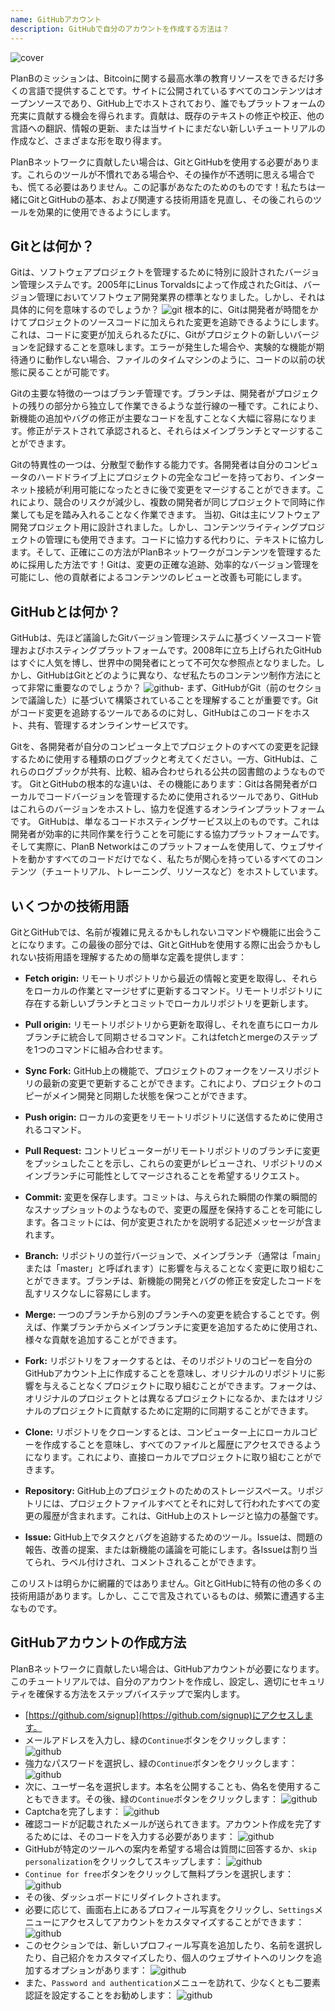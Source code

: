 ```yaml
---
name: GitHubアカウント
description: GitHubで自分のアカウントを作成する方法は？
---
```


![cover](assets/cover.webp)

PlanBのミッションは、Bitcoinに関する最高水準の教育リソースをできるだけ多くの言語で提供することです。サイトに公開されているすべてのコンテンツはオープンソースであり、GitHub上でホストされており、誰でもプラットフォームの充実に貢献する機会を得られます。貢献は、既存のテキストの修正や校正、他の言語への翻訳、情報の更新、または当サイトにまだない新しいチュートリアルの作成など、さまざまな形を取り得ます。

PlanBネットワークに貢献したい場合は、GitとGitHubを使用する必要があります。これらのツールが不慣れである場合や、その操作が不透明に思える場合でも、慌てる必要はありません。この記事があなたのためのものです！私たちは一緒にGitとGitHubの基本、および関連する技術用語を見直し、その後これらのツールを効果的に使用できるようにします。

## Gitとは何か？

Gitは、ソフトウェアプロジェクトを管理するために特別に設計されたバージョン管理システムです。2005年にLinus Torvaldsによって作成されたGitは、バージョン管理においてソフトウェア開発業界の標準となりました。しかし、それは具体的に何を意味するのでしょうか？
![git](assets/11.webp)
根本的に、Gitは開発者が時間をかけてプロジェクトのソースコードに加えられた変更を追跡できるようにします。これは、コードに変更が加えられるたびに、Gitがプロジェクトの新しいバージョンを記録することを意味します。エラーが発生した場合や、実験的な機能が期待通りに動作しない場合、ファイルのタイムマシンのように、コードの以前の状態に戻ることが可能です。

Gitの主要な特徴の一つはブランチ管理です。ブランチは、開発者がプロジェクトの残りの部分から独立して作業できるような並行線の一種です。これにより、新機能の追加やバグの修正が主要なコードを乱すことなく大幅に容易になります。修正がテストされて承認されると、それらはメインブランチとマージすることができます。

Gitの特異性の一つは、分散型で動作する能力です。各開発者は自分のコンピュータのハードドライブ上にプロジェクトの完全なコピーを持っており、インターネット接続が利用可能になったときに後で変更をマージすることができます。これにより、競合のリスクが減少し、複数の開発者が同じプロジェクトで同時に作業しても足を踏み入れることなく作業できます。
当初、Gitは主にソフトウェア開発プロジェクト用に設計されました。しかし、コンテンツライティングプロジェクトの管理にも使用できます。コードに協力する代わりに、テキストに協力します。そして、正確にこの方法がPlanBネットワークがコンテンツを管理するために採用した方法です！Gitは、変更の正確な追跡、効率的なバージョン管理を可能にし、他の貢献者によるコンテンツのレビューと改善も可能にします。
## GitHubとは何か？

GitHubは、先ほど議論したGitバージョン管理システムに基づくソースコード管理およびホスティングプラットフォームです。2008年に立ち上げられたGitHubはすぐに人気を博し、世界中の開発者にとって不可欠な参照点となりました。しかし、GitHubはGitとどのように異なり、なぜ私たちのコンテンツ制作方法にとって非常に重要なのでしょうか？
![github-](assets/12.webp)
まず、GitHubがGit（前のセクションで議論した）に基づいて構築されていることを理解することが重要です。Gitがコード変更を追跡するツールであるのに対し、GitHubはこのコードをホスト、共有、管理するオンラインサービスです。

Gitを、各開発者が自分のコンピュータ上でプロジェクトのすべての変更を記録するために使用する種類のログブックと考えてください。一方、GitHubは、これらのログブックが共有、比較、組み合わせられる公共の図書館のようなものです。
GitとGitHubの根本的な違いは、その機能にあります：Gitは各開発者がローカルでコードバージョンを管理するために使用されるツールであり、GitHubはこれらのバージョンをホストし、協力を促進するオンラインプラットフォームです。
GitHubは、単なるコードホスティングサービス以上のものです。これは開発者が効率的に共同作業を行うことを可能にする協力プラットフォームです。そして実際に、PlanB Networkはこのプラットフォームを使用して、ウェブサイトを動かすすべてのコードだけでなく、私たちが関心を持っているすべてのコンテンツ（チュートリアル、トレーニング、リソースなど）をホストしています。

## いくつかの技術用語

GitとGitHubでは、名前が複雑に見えるかもしれないコマンドや機能に出会うことになります。この最後の部分では、GitとGitHubを使用する際に出会うかもしれない技術用語を理解するための簡単な定義を提供します：

- **Fetch origin:** リモートリポジトリから最近の情報と変更を取得し、それらをローカルの作業とマージせずに更新するコマンド。リモートリポジトリに存在する新しいブランチとコミットでローカルリポジトリを更新します。

- **Pull origin:** リモートリポジトリから更新を取得し、それを直ちにローカルブランチに統合して同期させるコマンド。これはfetchとmergeのステップを1つのコマンドに組み合わせます。
- **Sync Fork:** GitHub上の機能で、プロジェクトのフォークをソースリポジトリの最新の変更で更新することができます。これにより、プロジェクトのコピーがメイン開発と同期した状態を保つことができます。
- **Push origin:** ローカルの変更をリモートリポジトリに送信するために使用されるコマンド。

- **Pull Request:** コントリビューターがリモートリポジトリのブランチに変更をプッシュしたことを示し、これらの変更がレビューされ、リポジトリのメインブランチに可能性としてマージされることを希望するリクエスト。

- **Commit:** 変更を保存します。コミットは、与えられた瞬間の作業の瞬間的なスナップショットのようなもので、変更の履歴を保持することを可能にします。各コミットには、何が変更されたかを説明する記述メッセージが含まれます。

- **Branch:** リポジトリの並行バージョンで、メインブランチ（通常は「main」または「master」と呼ばれます）に影響を与えることなく変更に取り組むことができます。ブランチは、新機能の開発とバグの修正を安定したコードを乱すリスクなしに容易にします。

- **Merge:** 一つのブランチから別のブランチへの変更を統合することです。例えば、作業ブランチからメインブランチに変更を追加するために使用され、様々な貢献を追加することができます。

- **Fork:** リポジトリをフォークするとは、そのリポジトリのコピーを自分のGitHubアカウント上に作成することを意味し、オリジナルのリポジトリに影響を与えることなくプロジェクトに取り組むことができます。フォークは、オリジナルのプロジェクトとは異なるプロジェクトになるか、またはオリジナルのプロジェクトに貢献するために定期的に同期することができます。

- **Clone:** リポジトリをクローンするとは、コンピューター上にローカルコピーを作成することを意味し、すべてのファイルと履歴にアクセスできるようになります。これにより、直接ローカルでプロジェクトに取り組むことができます。

- **Repository:** GitHub上のプロジェクトのためのストレージスペース。リポジトリには、プロジェクトファイルすべてとそれに対して行われたすべての変更の履歴が含まれます。これは、GitHub上のストレージと協力の基盤です。

- **Issue:** GitHub上でタスクとバグを追跡するためのツール。Issueは、問題の報告、改善の提案、または新機能の議論を可能にします。各Issueは割り当てられ、ラベル付けされ、コメントされることができます。

このリストは明らかに網羅的ではありません。GitとGitHubに特有の他の多くの技術用語があります。しかし、ここで言及されているものは、頻繁に遭遇する主なものです。

## GitHubアカウントの作成方法

PlanBネットワークに貢献したい場合は、GitHubアカウントが必要になります。このチュートリアルでは、自分のアカウントを作成し、設定し、適切にセキュリティを確保する方法をステップバイステップで案内します。

- [https://github.com/signup](https://github.com/signup)にアクセスします。
- メールアドレスを入力し、緑の`Continue`ボタンをクリックします：
![github](assets/1.webp)
- 強力なパスワードを選択し、緑の`Continue`ボタンをクリックします：
![github](assets/2.webp)
- 次に、ユーザー名を選択します。本名を公開することも、偽名を使用することもできます。その後、緑の`Continue`ボタンをクリックします：
![github](assets/3.webp)
- Captchaを完了します：
![github](assets/4.webp)
- 確認コードが記載されたメールが送られてきます。アカウント作成を完了するためには、そのコードを入力する必要があります：
![github](assets/5.webp)
- GitHubが特定のツールへの案内を希望する場合は質問に回答するか、`skip personalization`をクリックしてスキップします：
![github](assets/6.webp)
- `Continue for free`ボタンをクリックして無料プランを選択します：
![github](assets/7.webp)
- その後、ダッシュボードにリダイレクトされます。
- 必要に応じて、画面右上にあるプロフィール写真をクリックし、`Settings`メニューにアクセスしてアカウントをカスタマイズすることができます：
![github](assets/8.webp)
- このセクションでは、新しいプロフィール写真を追加したり、名前を選択したり、自己紹介をカスタマイズしたり、個人のウェブサイトへのリンクを追加するオプションがあります：
![github](assets/9.webp)
- また、`Password and authentication`メニューを訪れて、少なくとも二要素認証を設定することをお勧めします：
![github](assets/10.webp)
